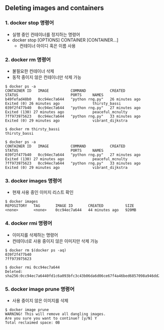 ## Deleting images and containers

### 1. docker stop 명령어

* 실행 중인 컨테이너를 정지하는 명령어
* docker stop [OPTIONS] CONTAINER [CONTAINER...]
    * 컨테이너 아이디 혹은 이름 사용

### 2. docker rm 명령어

* 불필요한 컨테이너 삭제
* 동작 중이지 않은 컨테이너만 삭제 가능

```
$ docker ps -a
CONTAINER ID   IMAGE          COMMAND           CREATED          STATUS                        PORTS     NAMES
b49fefad48b0   0cc94ec7a644   "python rng.py"   26 minutes ago   Exited (0) 26 minutes ago               thirsty_bassi
039f2f477b40   0cc94ec7a644   "python rng.py"   27 minutes ago   Exited (130) 27 minutes ago             peaceful_mcnulty
7ff973975623   0cc94ec7a644   "python rng.py"   33 minutes ago   Exited (0) 29 minutes ago               vibrant_dijkstra

$ docker rm thirsty_bassi
thirsty_bassi

$ docker ps -a
CONTAINER ID   IMAGE          COMMAND           CREATED          STATUS                        PORTS     NAMES
039f2f477b40   0cc94ec7a644   "python rng.py"   27 minutes ago   Exited (130) 27 minutes ago             peaceful_mcnulty
7ff973975623   0cc94ec7a644   "python rng.py"   33 minutes ago   Exited (0) 29 minutes ago               vibrant_dijkstra
```

### 3. docker images 명령어

* 현재 사용 중인 이미지 리스트 확인

```
$ docker images
REPOSITORY   TAG       IMAGE ID       CREATED          SIZE
<none>       <none>    0cc94ec7a644   44 minutes ago   920MB
```

### 4. docker rmi 명령어

* 이미지를 삭제하는 명령어
* 컨테이너로 사용 중이지 않은 이미지만 삭제 가능

```
$ docker rm $(docker ps -aq)
039f2f477b40
7ff973975623

$ docker rmi 0cc94ec7a644
Deleted: sha256:0cc94ec7a6440fd1c6a093bfc3c43b06da6d06ce67f4a46bed6857098a946dd2
```

### 5. docker image prune 명령어

* 사용 중이지 않은 이미지를 삭제

```
$ docker image prune
WARNING! This will remove all dangling images.
Are you sure you want to continue? [y/N] Y
Total reclaimed space: 0B
```
